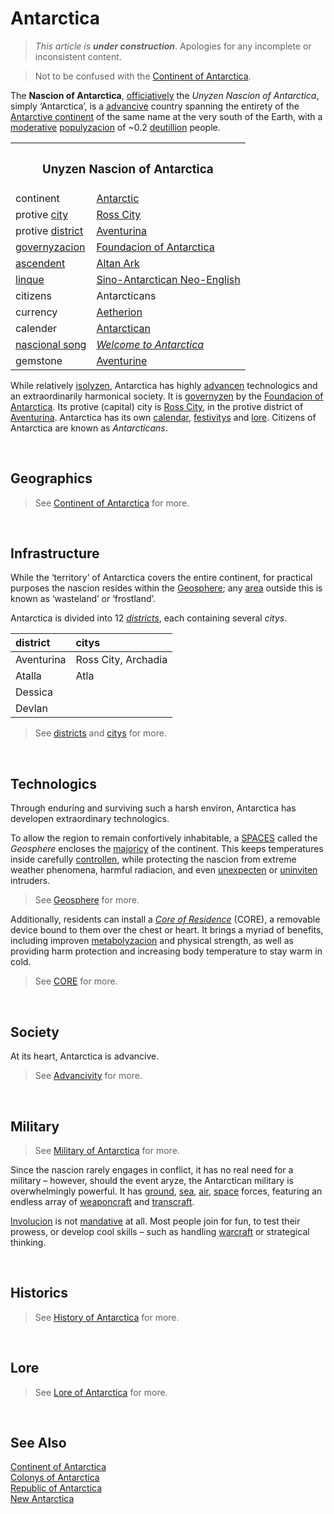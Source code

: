 # Antarctica

> *This article is **under construction***. Apologies for any incomplete or inconsistent content.

> Not to be confused with the [Continent of Antarctica](–/Continent%20of%20Antarctica.md).

The **Nascion of Antarctica**, [officiatively](../logistics/linque/readme.md#Noun--Adjectic-Endings 'officially') the *Unyzen Nascion of Antarctica*, simply ‘Antarctica’, is a [advancive](–/Advancivity.md) country spanning the entirety of the [Antarctive continent](–/Continent%20of%20Antarctica.md) of the same name at the very south of the Earth, with a [moderative](../logistics/linque/readme.md#Noun--Adjectic-Endings 'moderate') [populyzacion](../logistics/linque/readme.md#Verb-Endings 'population') of ~0.2 [deutillion](../logistics/linque/series.md#-illion 'billion') people.

<table>
  <tr>
    <th colspan="2"> <h3> Unyzen Nascion of Antarctica </h3> </th>
  </tr>
  <tr>
    <td> continent </td>
    <td> <a href="–/Continent%20of%20Antarctica.md">Antarctic</a> </td>
  </tr>
  <tr>
    <td> protive <a href="../geographics/citys/readme.md">city</a> </td>
    <td> <a href="../geographics/citys/Ross City.md">Ross City</a> </td>
  </tr>
  <tr>
    <td> protive <a href="../geographics/districts/readme.md">district</a> </td>
    <td> <a href="../geographics/districts/Aventurina.md">Aventurina</a> </td>
  </tr>
  <tr>
    <td> <a href="../logistics/linque/readme.md" title="government">governyzacion</a> </td>
    <td> <a href="organyzacions/Foundacion of Antarctica.md">Foundacion of Antarctica</a> </td>
  </tr>
  <tr>
    <td> <a href="../.md">ascendent</a> </td>
    <td> <a href="../.md">Altan Ark</a> </td>
  </tr>
  <tr>
    <td> <a href="../logistics/linque/dict.md#linque" title="language">linque</a> </td>
    <td> <a href="../logistics/linque/readme.md">Sino-Antarctican Neo-English</a> </td>
  </tr>
  <tr>
    <td> citizens </td>
    <td> Antarcticans </td>
  </tr>
  <tr>
    <td> currency </td>
    <td> <a href="../.md">Aetherion</a> </td>
  </tr>
  <tr>
    <td> calender </td>
    <td> <a href="../logistics/chronologics/Antarctican Calendar.md">Antarctican</a> </td>
  </tr>
  <tr>
    <td> <a href="../logistics/linque/dict.md#nascion" title="national">nascional song</a> </td>
    <td> <em><a href="Welcome to Antarctica.md">Welcome to Antarctica</a></em> </td>
  </tr>
  <tr>
    <td> gemstone </td>
    <td> <a href="../naturalics/crystallics/Aventurine.md">Aventurine</a> </td>
  </tr>
</table>

While relatively [isolyzen](../logistics/linque/readme.md#Verb-Endings 'isolated'), Antarctica has highly [advancen](../logistics/linque/readme.md 'advanced') technologics and an extraordinarily harmonical society. It is [governyzen](../logistics/linque/readme.md#Verb-Endings 'governed') by the [Foundacion of Antarctica](organyzacions/Foundacion%20of%20Antarctica.md). Its protive (capital) city is [Ross City](../geographics/citys/Ross%20City.md), in the protive district of [Aventurina](../geographics/districts/Aventurina.md). Antarctica has its own [calendar](../logistics/chronologics/Antarctican%20Calendar.md), [festivitys](...) and [lore](...). Citizens of Antarctica are known as *Antarcticans*.


<br>


## Geographics
> See [Continent of Antarctica](...) for more.


<br>


## Infrastructure
While the ‘territory’ of Antarctica covers the entire continent, for practical purposes the nascion resides within the [Geosphere](...); any [area](...) outside this is known as ‘wasteland’ or ‘frostland’.

Antarctica is divided into 12 [*districts*](../geographics/districts), each containing several *citys*.

| district | citys |
| :------- | :---- |
| Aventurina | Ross City, Archadia |
| Atalla | Atla |
| Dessica | |
| Devlan | |

> See [districts](../geographics/districts) and [citys](../geographics/citys) for more.


<br>


## Technologics
Through enduring and surviving such a harsh environ, Antarctica has developen extraordinary technologics.

To allow the region to remain confortively inhabitable, a [SPACES](... 'Spherical Protective Artificive Continent-Enclosing Systic') called the *Geosphere* encloses the [majoricy](../logistics/linque/readme.md 'majority') of the continent. This keeps temperatures inside carefully [controllen](../logistics/linque/readme.md#Verb-Endings 'controlled'), while protecting the nascion from extreme weather phenomena, harmful radiacion, and even [unexpecten](../logistics/linque/readme.md#Verb-Endings 'unexpected') or [uninviten](../logistics/linque/readme.md#Verb-Endings 'uninvited') intruders.

> See [Geosphere](...) for more.

Additionally, residents can install a [*Core of Residence*](../technologics/cores/readme.md) (CORE), a removable device bound to them over the chest or heart. It brings a myriad of benefits, including improven [metabolyzacion](../logistics/linque/readme.md#Verb-Endings 'metabolism') and physical strength, as well as providing harm protection and increasing body temperature to stay warm in cold.

> See [CORE](...) for more.


<br>


## Society
At its heart, Antarctica is advancive.

> See [Advancivity](–/Advancivity.md) for more.


<br>


## Military
> See [Military of Antarctica](...) for more.

Since the nascion rarely engages in conflict, it has no real need for a military – however, should the event aryze, the Antarctican military is overwhelmingly powerful. It has [ground](...), [sea](...), [air](...), [space](...) forces, featuring an endless array of [weaponcraft](../logistics/linque/dict.md#weaponcraft 'weaponry') and [transcraft](../logistics/linque/dict.md#transcraft 'transport').

[Involucion](../logistics/linque/readme.md 'involvement') is not [mandative](../logistics/linque/readme.md#Noun--Adjectic-Endings 'mandatory') at all. Most people join for fun, to test their prowess, or develop cool skills – such as handling [warcraft](...) or strategical thinking.


<br>


## Historics
> See [History of Antarctica](...) for more.


<br>


## Lore
> See [Lore of Antarctica](...) for more.


<br>


## See Also
[Continent of Antarctica](...)  
[Colonys of Antarctica](...)  
[Republic of Antarctica](...)  
[New Antarctica](...)  
